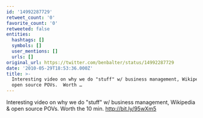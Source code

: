 ```yaml
---
id: '14992287729'
retweet_count: '0'
favorite_count: '0'
retweeted: false
entities:
  hashtags: []
  symbols: []
  user_mentions: []
  urls: []
original_url: https://twitter.com/benbalter/status/14992287729
date: '2010-05-29T18:53:36.000Z'
title: >-
  Interesting video on why we do "stuff" w/ business management, Wikipedia &
  open source POVs.  Worth …
---
```


Interesting video on why we do "stuff" w/ business management, Wikipedia & open source POVs.  Worth the 10 min.   http://bit.ly/95wXm5
